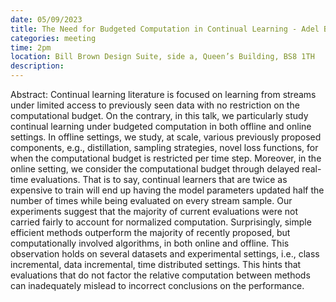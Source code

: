```yaml
---
date: 05/09/2023
title: The Need for Budgeted Computation in Continual Learning - Adel Bibi
categories: meeting
time: 2pm
location: Bill Brown Design Suite, side a, Queen’s Building, BS8 1TH
description:
---
```

Abstract: Continual learning literature is focused on learning from streams under limited access to previously seen data with no restriction on the computational budget. On the contrary, in this talk, we particularly study continual learning under budgeted computation in both offline and online settings. In offline settings, we study, at scale, various previously proposed components, e.g., distillation, sampling strategies, novel loss functions, for when the computational budget is restricted per time step. Moreover, in the online setting, we consider the computational budget through delayed real-time evaluations. That is to say, continual learners that are twice as expensive to train will end up having the model parameters updated half the number of times while being evaluated on every stream sample. Our experiments suggest that the majority of current evaluations were not carried fairly to account for normalized computation. Surprisingly, simple efficient methods outperform the majority of recently proposed, but computationally involved algorithms, in both online and offline. This observation holds on several datasets and experimental settings, i.e., class incremental, data incremental, time distributed settings. This hints that evaluations that do not factor the relative computation between methods can inadequately mislead to incorrect conclusions on the performance.